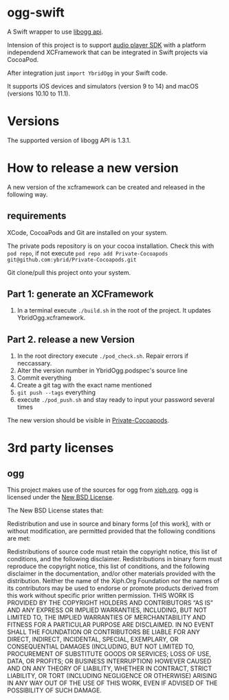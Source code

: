 # ogg-swift
A Swift wrapper to use [libogg api](https://www.xiph.org/ogg/doc/libogg/index.html). 

Intension of this project is to support [audio player SDK](https://github.com/ybrid/player-sdk-swift) with a platform independend XCFramework that can be integrated in Swift projects via CocoaPod.

After integration just ```import YbridOgg``` in your Swift code. 

It supports iOS devices and simulators (version 9 to 14) and macOS (versions 10.10 to 11.1).

# Versions
The supported version of libogg API is 1.3.1.

# How to release a new version
A new version of the xcframework can be created and released in the following way.

## requirements
XCode, CocoaPods and Git are installed on your system.

The private pods repository is on your cocoa installation. Check this with ```pod repo```, if not execute
```pod repo add Private-Cocoapods git@github.com:ybrid/Private-Cocoapods.git``` 

Git clone/pull this project onto your system.

## Part 1: generate an XCFramework
1. In a terminal execute  ```./build.sh```
in the root of the project. It updates YbridOgg.xcframework.


## Part 2. release a new Version
1. In the root directory execute ```./pod_check.sh```. Repair errors if neccassary.
2. Alter the version number in YbridOgg.podspec's source line
3. Commit everything
4. Create a git tag with the exact name mentioned 
5. ```git push --tags``` everything
6. execute ```./pod_push.sh``` and stay ready to input your password several times

The new version should be visible in [Private-Cocoapods](https://github.com/ybrid/Private-Cocoapods).

# 3rd party licenses
## ogg
This project makes use of the sources for ogg from [xiph.org](https://xiph.org/downloads/). ogg is licensed under the [New BSD License](https://wiki.xiph.org/XiphWiki:Copyrights).

The New BSD License states that:

Redistribution and use in source and binary forms [of this work], with or without modification, are permitted provided that the following conditions are met:

Redistributions of source code must retain the copyright notice, this list of conditions, and the following disclaimer.
Redistributions in binary form must reproduce the copyright notice, this list of conditions, and the following disclaimer in the documentation, and/or other materials provided with the distribution.
Neither the name of the Xiph.Org Foundation nor the names of its contributors may be used to endorse or promote products derived from this work without specific prior written permission.
THIS WORK IS PROVIDED BY THE COPYRIGHT HOLDERS AND CONTRIBUTORS “AS IS” AND ANY EXPRESS OR IMPLIED WARRANTIES, INCLUDING, BUT NOT LIMITED TO, THE IMPLIED WARRANTIES OF MERCHANTABILITY AND FITNESS FOR A PARTICULAR PURPOSE ARE DISCLAIMED. IN NO EVENT SHALL THE FOUNDATION OR CONTRIBUTORS BE LIABLE FOR ANY DIRECT, INDIRECT, INCIDENTAL, SPECIAL, EXEMPLARY, OR CONSEQUENTIAL DAMAGES (INCLUDING, BUT NOT LIMITED TO, PROCUREMENT OF SUBSTITUTE GOODS OR SERVICES; LOSS OF USE, DATA, OR PROFITS; OR BUSINESS INTERRUPTION) HOWEVER CAUSED AND ON ANY THEORY OF LIABILITY, WHETHER IN CONTRACT, STRICT LIABILITY, OR TORT (INCLUDING NEGLIGENCE OR OTHERWISE) ARISING IN ANY WAY OUT OF THE USE OF THIS WORK, EVEN IF ADVISED OF THE POSSIBILITY OF SUCH DAMAGE.
